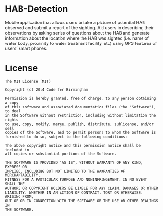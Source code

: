 HAB-Detection
=============
Mobile application that allows users to take a picture of potential HAB observed and submit a report of the sighting. Aid users in describing their observations by asking series of questions about the HAB and generate information about the location where the HAB was sighted (i.e. name of water body, proximity to water treatment facility, etc) using GPS features of users’ smart phones. 

License
=============
	The MIT License (MIT)

	Copyright (c) 2014 Code for Birmingham

	Permission is hereby granted, free of charge, to any person obtaining a copy
	of this software and associated documentation files (the "Software"), to deal
	in the Software without restriction, including without limitation the rights
	to use, copy, modify, merge, publish, distribute, sublicense, and/or sell
	copies of the Software, and to permit persons to whom the Software is
	furnished to do so, subject to the following conditions:

	The above copyright notice and this permission notice shall be included in
	all copies or substantial portions of the Software.

	THE SOFTWARE IS PROVIDED "AS IS", WITHOUT WARRANTY OF ANY KIND, EXPRESS OR
	IMPLIED, INCLUDING BUT NOT LIMITED TO THE WARRANTIES OF MERCHANTABILITY,
	FITNESS FOR A PARTICULAR PURPOSE AND NONINFRINGEMENT. IN NO EVENT SHALL THE
	AUTHORS OR COPYRIGHT HOLDERS BE LIABLE FOR ANY CLAIM, DAMAGES OR OTHER
	LIABILITY, WHETHER IN AN ACTION OF CONTRACT, TORT OR OTHERWISE, ARISING FROM,
	OUT OF OR IN CONNECTION WITH THE SOFTWARE OR THE USE OR OTHER DEALINGS IN
	THE SOFTWARE.
